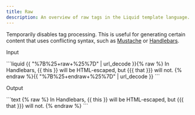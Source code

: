 ```yaml
---
title: Raw
description: An overview of raw tags in the Liquid template language.
---
```


Temporarily disables tag processing. This is useful for generating certain content that uses conflicting syntax, such as [Mustache](https://mustache.github.io/) or [Handlebars](https://handlebarsjs.com/).

<p class="code-label">Input</p>
```liquid
{{ "%7B%25+raw+%25%7D" | url_decode }}{% raw %}
In Handlebars, {{ this }} will be HTML-escaped, but {{{ that }}} will not.
{% endraw %}{{ "%7B%25+endraw+%25%7D" | url_decode }}
```

<p class="code-label">Output</p>
```text
{% raw %}
In Handlebars, {{ this }} will be HTML-escaped, but {{{ that }}} will not.
{% endraw %}
```
